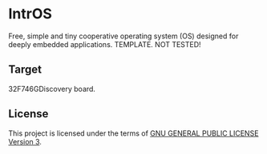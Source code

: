 IntrOS
=======

Free, simple and tiny cooperative operating system (OS) designed for deeply embedded applications.
TEMPLATE. NOT TESTED!

Target
-------

32F746GDiscovery board.

License
-------

This project is licensed under the terms of [GNU GENERAL PUBLIC LICENSE Version 3](http://www.gnu.org/philosophy/why-not-lgpl.html).
